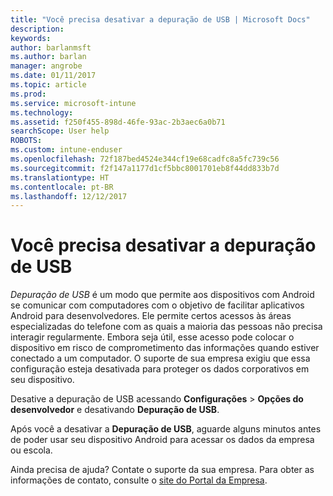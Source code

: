 ```yaml
---
title: "Você precisa desativar a depuração de USB | Microsoft Docs"
description: 
keywords: 
author: barlanmsft
ms.author: barlan
manager: angrobe
ms.date: 01/11/2017
ms.topic: article
ms.prod: 
ms.service: microsoft-intune
ms.technology: 
ms.assetid: f250f455-898d-46fe-93ac-2b3aec6a0b71
searchScope: User help
ROBOTS: 
ms.custom: intune-enduser
ms.openlocfilehash: 72f187bed4524e344cf19e68cadfc8a5fc739c56
ms.sourcegitcommit: f2f147a1177d1cf5bbc8001701eb8f44dd833b7d
ms.translationtype: HT
ms.contentlocale: pt-BR
ms.lasthandoff: 12/12/2017
---
```

# <a name="you-need-to-turn-off-usb-debugging"></a>Você precisa desativar a depuração de USB

_Depuração de USB_ é um modo que permite aos dispositivos com Android se comunicar com computadores com o objetivo de facilitar aplicativos Android para desenvolvedores. Ele permite certos acessos às áreas especializadas do telefone com as quais a maioria das pessoas não precisa interagir regularmente. Embora seja útil, esse acesso pode colocar o dispositivo em risco de comprometimento das informações quando estiver conectado a um computador. O suporte de sua empresa exigiu que essa configuração esteja desativada para proteger os dados corporativos em seu dispositivo.

Desative a depuração de USB acessando **Configurações** > **Opções do desenvolvedor** e desativando **Depuração de USB**.

Após você a desativar a **Depuração de USB**, aguarde alguns minutos antes de poder usar seu dispositivo Android para acessar os dados da empresa ou escola.

Ainda precisa de ajuda? Contate o suporte da sua empresa. Para obter as informações de contato, consulte o [site do Portal da Empresa](https://portal.manage.microsoft.com#HelpDeskDialog).
